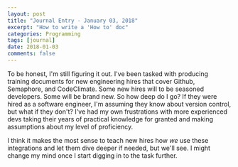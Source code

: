 ```yaml
---
layout: post
title: "Journal Entry - January 03, 2018"
excerpt: "How to write a 'How to' doc"
categories: Programming
tags: [journal]
date: 2018-01-03
comments: false
---
```


To be honest, I'm still figuring it out. I've been tasked with producing training documents for new engineering hires that cover Github, Semaphore, and CodeClimate. Some new hires will to be seasoned developers. Some will be brand new. So how deep do I go? If they were hired as a software engineer, I'm assuming they know about version control, but what if they don't? I've had my own frustrations with more experienced devs taking their years of practical knowledge for granted and making assumptions about my level of proficiency.

I think it makes the most sense to teach new hires how _we_ use these integrations and let them dive deeper if needed, but we'll see. I might change my mind once I start digging in to the task further.